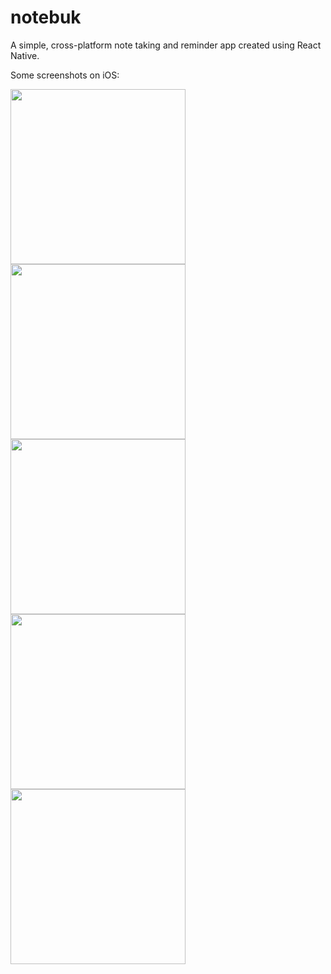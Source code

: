 # notebuk
A simple, cross-platform note taking and reminder app created using React Native.

Some screenshots on iOS:

<p float="middle">
  <img src="https://raw.githubusercontent.com/vormium/notebuk/master/screenshots/notes%20list.png" width="280" />
  <img src="https://raw.githubusercontent.com/vormium/notebuk/master/screenshots/note.png" width="280" /> 
  <img src="https://raw.githubusercontent.com/vormium/notebuk/master/screenshots/reminders%20list.png" width="280" />
  <img src="https://raw.githubusercontent.com/vormium/notebuk/master/screenshots/reminder.png" width="280" />
  <img src="https://raw.githubusercontent.com/vormium/notebuk/master/screenshots/tags.png" width="280" />
</p>
